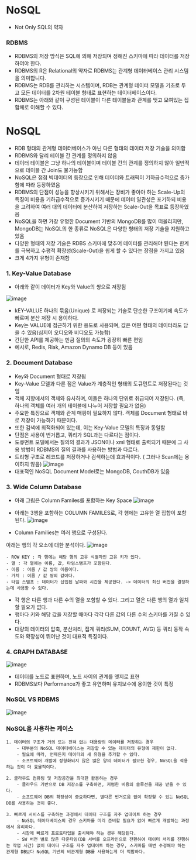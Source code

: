 <h1> NoSQL </h1>

- Not Only SQL의 약자


<h3> RDBMS </h3>

- RDBMS의 저장 방식은 SQL에 의해 저장되며 정해진 스키마에 따라 데이터를 저장하여야 한다.
- RDBMS의 R은 Relational의 약자로 RDBMS는 관계형 데이터베이스 관리 시스템을 의미합니다.
- RDBMS는 RDB를 관리하는 시스템이며, RDB는 관계형 데이터 모델을 기초로 두고 모든 데이터를 2차원 테이블 형태로 표현하는 데이터베이스이다.
- RDBMS는 아래와 같이 구성된 테이블이 다른 테이블들과 관계를 맺고 모여있는 집합체로 이해할 수 있다. 

<h1> NoSQL </h1>

- RDB 형태의 관계형 데이터베이스가 아닌 다른 형태의 데이터 저장 기술을 의미함
- RDBMS와 달리 테이블 간 관계를 정의하지 않음
- 데이터 테이블은 그냥 하나의 테이블이며 테이블 간의 관계를 정의하지 않아 일반적으로 테이블 간 Join도 불가능함
- NoSQL은 점점 빅데이터의 등장으로 인해 데이터와 트래픽이 기하급수적으로 증가함에 따라 등장하였음
- RDBMS의 단점이 성능을 향상시키기 위해서는 장비가 좋아야 하는 Scale-Up의 특징이 비용을 기하급수적으로 증가시키기 때문에 데이터 일관성은 포기하되 비용을 고려하여 여러 대의 데이터에 분산하여 저장하는 Scale-Out을 목표로 등장하였음
- NoSQL을 하면 가장 유명한 Document 기반의 MongoDB를 많이 떠올리지만, MongoDB는 NoSQL의 한 종류로 NoSQL은 다양한 형태의 저장 기술을 지원하고 있음
- 다양한 형태의 저장 기술은 RDBS 스키마에 맞추어 데이터를 관리해야 된다는 한계를 극복하고 수평적 확장성(Scale-Out)을 쉽게 할 수 있다는 장점을 가지고 있음
- 크게 4가지 유형이 존재함

<h3> 1. Key-Value Database </h3>

- 아래와 같이 데이터가 Key와 Value의 쌍으로 저장됨

![image](https://user-images.githubusercontent.com/62228401/212219788-6263a99f-987a-4805-850d-a60fcf47d59d.png)

- kEY-VALUE 하나의 묶음(Unique) 로 저장되는 기술로 단순한 구조이기에 속도가 빠르며 분산 저장 시 용이하다.
- Key는 VALUE에 접근하기 위한 용도로 사용되며, 값은 어떤 형태의 데이터라도 담을 수 있음(심지어 오디오와 비디오도 가능함)
- 간단한 API를 제공하는 만큼 질의의 속도가 굉장히 빠른 편임
- 예시로, Redis, Riak, Amazon Dynamo DB 등이 있음

<h3> 2. Document Database </h3>

- Key와 Document 형태로 저장됨
- Key-Value 모델과 다른 점은 Value가 계층적인 형태의 도큐먼트로 저장된다는 것임
- 객체 지향에서의 객체와 유사하며, 이들은 하나의 단위로 취급되어 저장된다. (즉, 하나의 객체를 여러 개의 테이블에 나누어 저장할 필요가 없음)
- 주요한 특징으로 객체와 관계 매핑이 필요하지 않다. 객체를 Document 형태로 바로 저장이 가능하기 때문이다.
- 또한 검색에 최적화되어 있는데, 이는 Key-Value 모델의 특징과 동일함
- 단점은 사용이 번거롭고, 쿼리가 SQL과는 다르다는 점이다.
- 도큐먼트 모델에서는 질의의 결과가 JSON이나 xml 형태로 출력되기 때문에 그 사용 방법이 RDBMS의 질의 결과를 사용하는 방법과 다르다.
- 트리형 구조로 레코드를 저장하거나 검색하는데 효과적이다. ( 그러나 Scan에는 용이하지 않음)
![image](https://user-images.githubusercontent.com/62228401/212220138-d3448417-5fc3-4923-bee0-d7c3bbc6c3a0.png)
- 대표적인 NoSQL Document Model로는 MongoDB, CouthDB가 있음

<h3> 3. Wide Column Database </h3>

- 아래 그림은 Column Familes를 포함하는 Key Space
![image](https://user-images.githubusercontent.com/62228401/212222655-17d63698-258f-4f91-85fe-85589659fa9d.png)

- 아래는 3행을 포함하는 COLUMN FAMILES로, 각 행에는 고유한 열 집합이 포함된다.
![image](https://user-images.githubusercontent.com/62228401/212219526-5cf0fdcb-1045-40df-abeb-9e63f7418cd1.png)
- Column Families는 여러 행으로 구성된다.

아래는 행의 각 요소에 대한 분석이다.
![image](https://user-images.githubusercontent.com/62228401/212224017-0489fa77-88e5-421a-b82e-6a7aa9dc3feb.png)
    
    - ROW KEY : 각 행에는 해당 행의 고유 식별자인 고유 키가 있다.
    - 열 : 각 열에는 이름, 값, 타임스탬프가 포함된다.
    - 이름 : 이름 / 값 쌍의 이름이다.
    - 가치 : 이름 / 값 쌍의 값이다.
    - 타임 스탬프 : 데이터가 삽입된 날짜와 시간을 제공한다. -> 데이터의 최신 버전을 결정하는데 사용할 수 있다.


- 각 행은 다른 행과 다른 수의 열을 포함할 수 있다. 그리고 열은 다른 행의 열과 일치할 필요가 없다.
- 행마다 키와 해당 값을 저장할 때마다 각각 다른 값의 다른 수의 스키마를 가질 수 있다.
- 대량의 데이터의 압축, 분산처리, 집계 쿼리(SUM, COUNT, AVG) 등 쿼리 동작 속도와 확장성이 뛰어난 것이 대표적 특징이다.

<h3> 4. GRAPH DATABASE </h3>

![image](https://user-images.githubusercontent.com/62228401/212220262-df2cf812-5c31-40b1-ab26-b3586b59db59.png)

- 데이터를 노드로 표현하며, 노드 사이의 관계를 엣지로 표현
- RDBMS보다 Performance가 좋고 유연하며 유지보수에 용이한 것이 특징

### NoSQL VS RDBMS
![image](https://user-images.githubusercontent.com/58407737/212255829-26851344-df75-483f-b5c5-f728a787d615.png)

### NoSQL을 사용하는 케이스
    
    1. 데이터의 구조가 거의 또는 전혀 없는 대용량의 데이터를 저장하는 경우
        - 대부분의 NoSQL 데이터베이스는 저장할 수 있는 데이터의 유형에 제한이 없다.
        - 필요에 따라, 언제든지 데이터의 새 유형을 추가할 수 있다.
        - 소프트웨어 개발에 정형화되지 않은 많은 양의 데이터가 필요한 경우, NoSQL을 적용하는 것이 더 효율적이다.
        
    2. 클라우드 컴퓨팅 및 저장공간을 최대한 활용하는 경우
        - 클라우드 기반으로 DB 저장소를 구축하면, 저렴한 비용의 솔루션을 제공 받을 수 있다.
        - 소프트웨어 DB의 확장성이 중요하다면, 별다른 번거로움 없이 확장할 수 있는 NoSQL DB를 사용하는 것이 좋다.
        
    3. 빠르게 서비스를 구축하는 과정에서 데이터 구조를 자주 업데이트 하는 경우
        - NoSQL 데이터베이스의 경우 스키마를 미리 준비할 필요가 없어 빠르게 개발하는 과정에서 유리하다.
        - 시장에 빠르게 프로토타입을 출시해야 하는 경우 해당된다.
        - SW 버전 별로 많은 다운타임(DB 서버를 오프라인으로 전환하여 데이터 처리를 진행하는 작업 시간) 없이 데이터 구조를 자주 업데이트 하는 경우, 스키마를 매번 수정해야 하는 관계형 DB보다 NoSQL 기반의 비관계형 DB를 사용하는게 더 적합하다.
